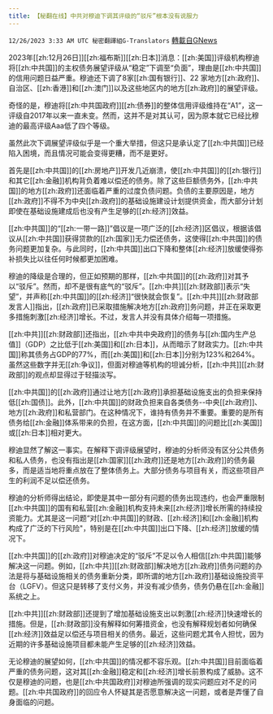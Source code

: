 ```yaml
---
title: 【秘翻在线】中共对穆迪下调其评级的“驳斥”根本没有说服力
---
```

`12/26/2023 3:33 AM UTC 秘密翻譯組G-Translators` [轉載自GNews](https://gnews.org/articles/2151462)

2023年[[zh:12月26日]][[zh:福布斯]][[zh:日本]]消息：[[zh:美国]]评级机构穆迪将[[zh:中共国]]的主权债务展望评级从“稳定”下调至“负面”，理由是[[zh:中共国]]的信用问题日益严重。穆迪还下调了8家[[zh:国有银行]]、22 家地方[[zh:政府]]、自治区、[[zh:香港]]和[[zh:澳门]]以及这些地区内的地方[[zh:政府]]的展望评级。

奇怪的是，穆迪将[[zh:中共国政府]][[zh:债券]]的整体信用评级维持在“A1”，这一评级自2017年以来一直未变。然而，这并不是对其认可，因为原本就它已经比穆迪的最高评级Aaa低了四个等级。

虽然此次下调展望评级似乎是一个重大举措，但这只是承认定了[[zh:中共国]]已经陷入困境，而且情况可能会变得更糟，而不是更好。

首先是[[zh:中共国]]的[[zh:房地产]]开发几近崩溃，使[[zh:中共国]]的[[zh:银行]]和其它[[zh:金融]]机构背负着难以偿还的债务。除了这些巨额债务外，[[zh:中共国]]的地方[[zh:政府]]还面临着严重的过度负债问题。负债的主要原因是，地方[[zh:政府]]不得不为中央[[zh:政府]]的基础设施建设计划提供资金，而大部分计划即使在基础设施建成后也没有产生足够的[[zh:经济]]效益。

[[zh:中共国]]的“[[zh:一带一路]]”倡议是一项广泛的[[zh:经济]]区倡议，根据该倡议从[[zh:中共国]]获得贷款的[[zh:国家]]无力偿还债务，这使得[[zh:中共国]]的债务问题更加复杂。与此同时，[[zh:中共国]]出口下降和整体[[zh:经济]]放缓使得弥补损失比以往任何时候都更加困难。

穆迪的降级是合理的，但正如预期的那样，[[zh:中共国]]的[[zh:政府]]对其予以“驳斥”。然而，却不是很有底气的“驳斥”。[[zh:中共]][[zh:财政部]]表示“失望”，并声称[[zh:中共国]]的[[zh:经济]]“很快就会恢复”。[[zh:中共]][[zh:财政部发言人]]指出，[[zh:政府]]已采取措施解决地方[[zh:政府]]务问题，并正在采取更多措施刺激[[zh:经济]]增长。不过，发言人并没有具体介绍每一项措施。

[[zh:中共]][[zh:财政部]]还指出，[[zh:中共中央政府]]的债务与[[zh:国内生产总值]]（GDP）之比低于[[zh:美国]]和[[zh:日本]]，从而暗示了财政实力。[[zh:中共国]]称其债务占GDP的77%，而[[zh:美国]]和[[zh:日本]]分别为123%和264%。虽然这些数字并无[[zh:争议]]，但面对穆迪等机构的坦诚分析，[[zh:中共]][[zh:财政部]]的观点却显得过于轻描淡写。

[[zh:中共国]]的[[zh:政府]]通过让地方[[zh:政府]]承担基础设施支出的负担来保持低[[zh:国债]]。此外，[[zh:中共国]]的财政负担来自各类债务\--中央[[zh:政府]]、地方[[zh:政府]]和私营部门。在这种情况下，谁持有债务并不重要。重要的是所有债务给[[zh:金融]]体系带来的负担，在这方面，[[zh:中共国]]的问题比[[zh:美国]]或[[zh:日本]]相对更大。

穆迪显然了解这一事实。在解释下调评级展望时，穆迪的分析师没有区分公共债务和私人债务，也没有指出是[[zh:国家]][[zh:政府]]还是地方[[zh:政府]]的债务最多，而是适当地将重点放在了整体债务上。大部分债务与项目有关，而这些项目产生的利润不足以偿还债务。

穆迪的分析师得出结论，即使是其中一部分有问题的债务出现违约，也会严重限制[[zh:中共国]]的国有和私营[[zh:金融]]机构支持未来[[zh:经济]]增长所需的持续投资能力。尤其是这一问题“对[[zh:中共国]]的财政、[[zh:经济]]和[[zh:金融]]机构构成了广泛的下行风险"，特别是在[[zh:中共国]]出口下降、[[zh:经济]]放缓的情况下。

[[zh:中共国]]的[[zh:政府]]对穆迪决定的“驳斥”不足以令人相信[[zh:中共国]]能够解决这一问题。例如，[[zh:中共]][[zh:财政部]]解决地方[[zh:政府]]债务问题的办法是将与基础设施相关的债务重新分类，即所谓的地方[[zh:政府]]基础设施投资平台（LGFV）。但这只是转移了支付义务，并没有减少债务，债务仍悬在[[zh:金融]]系统之上。

[[zh:中共]][[zh:财政部]]还提到了增加基础设施支出以刺激[[zh:经济]]快速增长的措施。但是，[[zh:财政部]]没有解释如何筹措资金，也没有解释规划者如何确保[[zh:经济]]效益足以偿还与项目相关的债务。最近，这些问题尤其令人担忧，因为近期的许多基础设施项目都未能产生足够的[[zh:经济]]效益。

无论穆迪的展望如何，[[zh:中共国]]的情况都不容乐观。[[zh:中共国]]目前面临着严重的债务问题，这对其[[zh:金融]]稳定和[[zh:经济]]增长前景构成了威胁。这不仅是穆迪的问题，也是[[zh:中共国政府]]对穆迪所强调的现实问题应对不足的问题。[[zh:中共国政府]]的回应令人怀疑其是否愿意解决这一问题，或者是弄懂了自身面临的问题。
